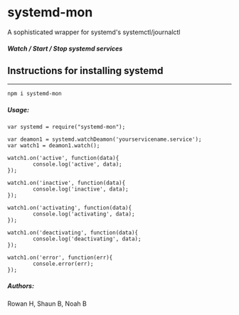 # systemd-mon

A sophisticated wrapper for systemd's systemctl/journalctl

##### Watch / Start / Stop systemd services


## Instructions for installing systemd
-----------

```sh
npm i systemd-mon
```

##### Usage:
````
var systemd = require("systemd-mon");

var deamon1 = systemd.watchDeamon('yourservicename.service');
var watch1 = deamon1.watch();

watch1.on('active', function(data){
        console.log('active', data);
});

watch1.on('inactive', function(data){
        console.log('inactive', data);
});

watch1.on('activating', function(data){
        console.log('activating', data);
});

watch1.on('deactivating', function(data){
        console.log('deactivating', data);
});

watch1.on('error', function(err){
        console.error(err);
});
````


##### Authors:
Rowan H, Shaun B, Noah B
